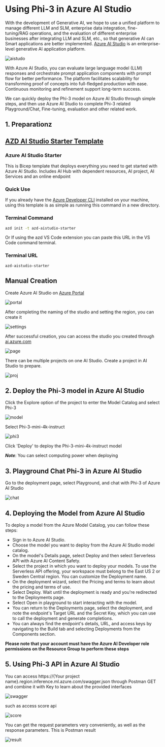 # **Using Phi-3 in Azure AI Studio**

With the development of Generative AI, we hope to use a unified platform to manage different LLM and SLM, enterprise data integration, fine-tuning/RAG operations, and the evaluation of different enterprise businesses after integrating LLM and SLM, etc., so that generative AI can Smart applications are better implemented. [Azure AI Studio](https://ai.azure.com) is an enterprise-level generative AI application platform.

![aistudo](../../imgs/02/AIStudio/ai-studio-home.png)

With Azure AI Studio, you can evaluate large language model (LLM) responses and orchestrate prompt application components with prompt flow for better performance. The platform facilitates scalability for transforming proof of concepts into full-fledged production with ease. Continuous monitoring and refinement support long-term success.

We can quickly deploy the Phi-3 model on Azure AI Studio through simple steps, and then use Azure AI Studio to complete Phi-3 related Playground/Chat, Fine-tuning, evaluation and other related work.

## **1. Preparation**z
## [AZD AI Studio Starter Template](https://azure.github.io/awesome-azd/?name=AI+Studio)
 
### Azure AI Studio Starter
This is Bicep template that deploys everything you need to get started with Azure AI Studio. Includes AI Hub with dependent resources, AI project, AI Services and an online endpoint

### Quick Use
If you already have the [Azure Developer CLI](https://learn.microsoft.com/azure/developer/azure-developer-cli/overview?WT.mc_id=aiml-138114-kinfeylo) installed on your machine, using this template is as simple as running this command in a new directory.

### Terminal Command
```bash
azd init -t azd-aistudio-starter
```
Or
If using the azd VS Code extension you can paste this URL in the VS Code command terminal.

### Terminal URL
```
azd-aistudio-starter
```
## Manual Creation
Create Azure AI Studio on [Azure Portal](https://portal.azure.com?WT.mc_id=aiml-138114-kinfeylo)

![portal](../../imgs/02/AIStudio/ai-studio-portal.png)

After completing the naming of the studio and setting the region, you can create it

![settings](../../imgs/02/AIStudio/ai-studio-settings.png)

After successful creation, you can access the studio you created through [ai.azure.com](https://ai.azure.com/)

![page](../../imgs/02/AIStudio/ai-studio-page.png)

There can be multiple projects on one AI Studio. Create a project in AI Studio to prepare.

![proj](../../imgs/02/AIStudio/ai-studio-proj.png)


## **2. Deploy the Phi-3 model in Azure AI Studio**

Click the Explore option of the project to enter the Model Catalog and select Phi-3

![model](../../imgs/02/AIStudio/ai-studio-model.png)

Select Phi-3-mini-4k-instruct

![phi3](../../imgs/02/AIStudio/ai-studio-phi3.png)

Click 'Deploy' to deploy the Phi-3-mini-4k-instruct model

***Note***:  You can select computing power when deploying


## **3. Playground Chat Phi-3 in Azure AI Studio**

Go to the deployment page, select Playground, and chat with Phi-3 of Azure AI Studio

![chat](../../imgs/02/AIStudio/ai-studio-chat.png)


## **4. Deploying the Model from Azure AI Studio**
To deploy a model from the Azure Model Catalog, you can follow these steps:

- Sign in to Azure AI Studio.
- Choose the model you want to deploy from the Azure AI Studio model catalog.
- On the model's Details page, select Deploy and then select Serverless API with Azure AI Content Safety.
- Select the project in which you want to deploy your models. To use the Serverless API offering, your workspace must belong to the East US 2 or Sweden Central region. You can customize the Deployment name.
- On the deployment wizard, select the Pricing and terms to learn about the pricing and terms of use.
- Select Deploy. Wait until the deployment is ready and you're redirected to the Deployments page.
- Select Open in playground to start interacting with the model.
- You can return to the Deployments page, select the deployment, and note the endpoint's Target URL and the Secret Key, which you can use to call the deployment and generate completions.
- You can always find the endpoint's details, URL, and access keys by navigating to the Build tab and selecting Deployments from the Components section.

**Please note that your account must have the Azure AI Developer role permissions on the Resource Group to perform these steps**

## **5. Using Phi-3 API in Azure AI Studio**

You can access https://{Your project name}.region.inference.ml.azure.com/swagger.json through Postman GET and combine it with Key to learn about the provided interfaces

![swagger](../../imgs/02/AIStudio/ai-studio-swagger.png)

such as access score api 

![score](../../imgs/02/AIStudio/ai-studio-score.png)

You can get the request parameters very conveniently, as well as the response parameters. This is Postman result

![result](../../imgs/02/AIStudio/ai-studio-result.png)























